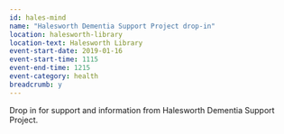 ```yaml
---
id: hales-mind
name: "Halesworth Dementia Support Project drop-in"
location: halesworth-library
location-text: Halesworth Library
event-start-date: 2019-01-16
event-start-time: 1115
event-end-time: 1215
event-category: health
breadcrumb: y
---
```


Drop in for support and information from Halesworth Dementia Support Project.
